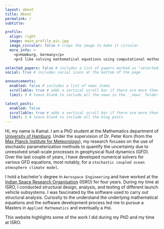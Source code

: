```yaml
---
layout: about
title: About
permalink: /
subtitle: 

profile:
  align: right
  image: main_profile_pic.jpg
  image_circular: false # crops the image to make it circular
  more_info: >
    <p>Hamburg, Germany</p>
    <p>I like solving mathematical equations using computational methods!</p>

selected_papers: false # includes a list of papers marked as "selected={true}"
social: true # includes social icons at the bottom of the page

announcements:
  enabled: false # includes a list of news items
  scrollable: true # adds a vertical scroll bar if there are more than 3 news items
  limit: 5 # leave blank to include all the news in the `_news` folder

latest_posts:
  enabled: false
  scrollable: true # adds a vertical scroll bar if there are more than 3 new posts items
  limit: 3 # leave blank to include all the blog posts
---
```


<!-- With a background in `Aerospace Engineering` and a PhD in `Applied Mathematics`, I have spent the last eight years solving complex simulation problems, from modeling geophysical flows to evaluating structural loads on rockets and spacecrafts. -->

Hi, my name is Kamal. I am a PhD student at the Mathematics department of [University of Hamburg](https://www.uni-hamburg.de/en.html). Under the supervision of Dr. Peter Korn (from the [Max Planck Institute for Meteorology](https://mpimet.mpg.de/en/homepage)), my research focuses on the use of stochastic parameterization methods to quantify the uncertainty due to unresolved small-scale processes in geophysical fluid dynamics (GFD). Over the last couple of years, I have developed numerical solvers for various GFD equations, most notably, for a `stochastic coupled ocean atmosphere climate model`.

I hold a bachelor's degree in `Aerospace Engineering` and have worked at the [Indian Space Research Organisation](https://www.isro.gov.in/) (ISRO) for four years. During my time at ISRO, I conducted structural design, analysis, and testing of different launch vehicle subsystems. I was fascinated by the software used to carry out structural analysis. Curiosity to the understand the underlying mathematical equations and the software development process led me to pursue a Masters in `Applied Mathematics` and eventually a `PhD`.

This website highlights some of the work I did during my PhD and my time at ISRO.
